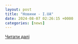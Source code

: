 ```yaml
---
layout: post
title: "Новини - I.UA"
date: 2024-08-07 02:26:15 +0000
categories: [news]
---
```


[Читати далі](https://news.i.ua/theme/8672589/)
